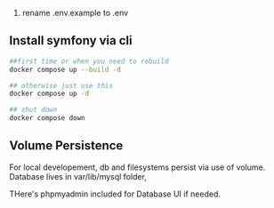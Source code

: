 


1. rename .env.example to .env



## Install symfony via cli ##
```bash
##first time or when you need to rebuild
docker compose up --build -d

## otherwise just use this
docker compose up -d

## shut down
docker compose down
```

## Volume Persistence ##
For local developement, db and filesystems persist via use of volume. Database lives in var/lib/mysql folder,

THere's phpmyadmin included for Database UI if needed. 